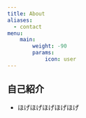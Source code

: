 ```yaml
---
title: About
aliases:
  - contact
menu:
    main: 
        weight: -90
        params:
            icon: user
---
```


## 自己紹介

- ほげほげほげほげほげ